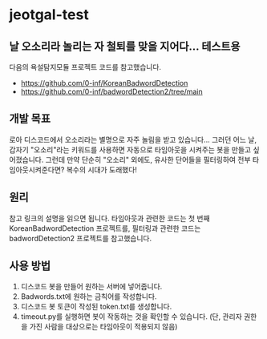 # jeotgal-test
## 날 오소리라 놀리는 자 철퇴를 맞을 지어다... 테스트용



 다음의 욕설탐지모듈 프로젝트 코드를 참고했습니다.
+ https://github.com/0-inf/KoreanBadwordDetection
+ https://github.com/0-inf/badwordDetection2/tree/main



## 개발 목표
 로아 디스코드에서 오소리라는 별명으로 자주 놀림을 받고 있습니다... 그러던 어느 날, 갑자기 "오소리"라는 키워드를 사용하면 자동으로 타임아웃을 시켜주는 봇을 만들고 싶어졌습니다. 그런데 만약 단순히 "오소리" 외에도, 유사한 단어들을 필터링하여 전부 타임아웃시켜준다면? 복수의 시대가 도래했다!



## 원리
 참고 링크의 설명을 읽으면 됩니다. 타임아웃과 관련한 코드는 첫 번째 KoreanBadwordDetection 프로젝트를, 필터링과 관련한 코드는 badwordDetection2 프로젝트를 참고했습니다. 



## 사용 방법
1. 디스코드 봇을 만들어 원하는 서버에 넣어줍니다.
2. Badwords.txt에 원하는 금칙어를 작성합니다.
3. 디스코드 봇 토큰이 작성된 token.txt를 생성합니다.
4. timeout.py를 실행하면 봇이 작동하는 것을 확인할 수 있습니다. (단, 관리자 권한을 가진 사람을 대상으로는 타임아웃이 적용되지 않음)



























 
